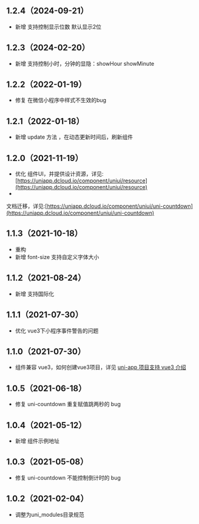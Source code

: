 ## 1.2.4（2024-09-21）

- 新增 支持控制显示位数 默认显示2位

## 1.2.3（2024-02-20）

- 新增 支持控制小时，分钟的显隐：showHour showMinute

## 1.2.2（2022-01-19）

- 修复 在微信小程序中样式不生效的bug

## 1.2.1（2022-01-18）

- 新增 update 方法 ，在动态更新时间后，刷新组件

## 1.2.0（2021-11-19）

- 优化
  组件UI，并提供设计资源，详见:[https://uniapp.dcloud.io/component/uniui/resource](https://uniapp.dcloud.io/component/uniui/resource)
-
文档迁移，详见:[https://uniapp.dcloud.io/component/uniui/uni-countdown](https://uniapp.dcloud.io/component/uniui/uni-countdown)

## 1.1.3（2021-10-18）

- 重构
- 新增 font-size 支持自定义字体大小

## 1.1.2（2021-08-24）

- 新增 支持国际化

## 1.1.1（2021-07-30）

- 优化 vue3下小程序事件警告的问题

## 1.1.0（2021-07-30）

- 组件兼容 vue3，如何创建vue3项目，详见 [uni-app 项目支持 vue3 介绍](https://ask.dcloud.net.cn/article/37834)

## 1.0.5（2021-06-18）

- 修复 uni-countdown 重复赋值跳两秒的 bug

## 1.0.4（2021-05-12）

- 新增 组件示例地址

## 1.0.3（2021-05-08）

- 修复 uni-countdown 不能控制倒计时的 bug

## 1.0.2（2021-02-04）

- 调整为uni_modules目录规范
